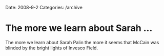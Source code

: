 Date: 2008-9-2
Categories: /archive

# The more we learn about Sarah ...

The more we learn about Sarah Palin the more it seems that McCain was blinded by the bright lights of Invesco Field.
